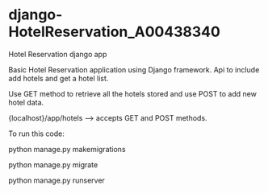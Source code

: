 # django-HotelReservation_A00438340
Hotel Reservation django app

Basic Hotel Reservation application using Django framework. Api to include add hotels and get a hotel list.

Use GET method to retrieve all the hotels stored and use POST to add new hotel data.


{localhost}/app/hotels --> accepts GET and POST methods. 


To run this code:



python manage.py makemigrations

python manage.py migrate

python manage.py runserver

